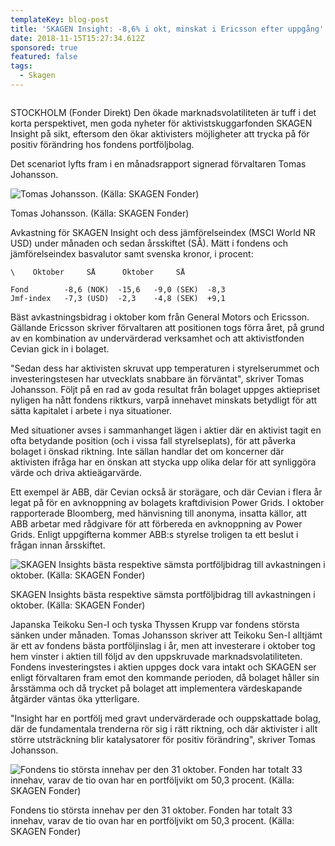 ```yaml
---
templateKey: blog-post
title: 'SKAGEN Insight: -8,6% i okt, minskat i Ericsson efter uppgång'
date: 2018-11-15T15:27:34.612Z
sponsored: true
featured: false
tags:
  - Skagen
---
```

![]()

STOCKHOLM (Fonder Direkt) Den ökade marknadsvolatiliteten är tuff i det korta perspektivet, men goda nyheter för aktivistskuggarfonden SKAGEN Insight på sikt, eftersom den ökar aktivisters möjligheter att trycka på för positiv förändring hos fondens portföljbolag.

Det scenariot lyfts fram i en månadsrapport signerad förvaltaren Tomas Johansson.

![Tomas Johansson. (Källa: SKAGEN Fonder)](/img/72.png)

<span class="image-caption">Tomas Johansson. (Källa: SKAGEN Fonder)</span>

Avkastning för SKAGEN Insight och dess jämförelseindex (MSCI World NR USD) under månaden och sedan årsskiftet (SÅ). Mätt i fondens och jämförelseindex basvalutor samt svenska kronor, i procent:

```
\    Oktober     SÅ      Oktober     SÅ                 

Fond        -8,6 (NOK)  -15,6   -9,0 (SEK)  -8,3               
Jmf-index   -7,3 (USD)  -2,3    -4,8 (SEK)  +9,1               
```

Bäst avkastningsbidrag i oktober kom från General Motors och Ericsson. Gällande Ericsson skriver förvaltaren att positionen togs förra året, på grund av en kombination av undervärderad verksamhet och att aktivistfonden Cevian gick in i bolaget.

"Sedan dess har aktivisten skruvat upp temperaturen i styrelserummet och investeringstesen har utvecklats snabbare än förväntat", skriver Tomas Johansson. Följt på en rad av goda resultat från bolaget uppges aktiepriset nyligen ha nått fondens riktkurs, varpå innehavet minskats betydligt för att sätta kapitalet i arbete i nya situationer.

Med situationer avses i sammanhanget lägen i aktier där en aktivist tagit en ofta betydande position (och i vissa fall styrelseplats), för att påverka bolaget i önskad riktning. Inte sällan handlar det om koncerner där aktivisten ifråga har en önskan att stycka upp olika delar för att synliggöra värde och driva aktieägarvärde.

Ett exempel är ABB, där Cevian också är storägare, och där Cevian i flera år legat på för en avknoppning av bolagets kraftdivision Power Grids. I oktober rapporterade Bloomberg, med hänvisning till anonyma, insatta källor, att ABB arbetar med rådgivare för att förbereda en avknoppning av Power Grids. Enligt uppgifterna kommer ABB:s styrelse troligen ta ett beslut i frågan innan årsskiftet.

![SKAGEN Insights bästa respektive sämsta portföljbidrag till avkastningen i oktober. (Källa: SKAGEN Fonder)](/img/73.png)

<span class="image-caption">SKAGEN Insights bästa respektive sämsta portföljbidrag till avkastningen i oktober. (Källa: SKAGEN Fonder)</span>

Japanska Teikoku Sen-I och tyska Thyssen Krupp var fondens största sänken under månaden. Tomas Johansson skriver att Teikoku Sen-I alltjämt är ett av fondens bästa portföljinslag i år, men att investerare i oktober tog hem vinster i aktien till följd av den uppskruvade marknadsvolatiliteten. Fondens investeringstes i aktien uppges dock vara intakt och SKAGEN ser enligt förvaltaren fram emot den kommande perioden, då bolaget håller sin årsstämma och då trycket på bolaget att implementera värdeskapande åtgärder väntas öka ytterligare.

"Insight har en portfölj med gravt undervärderade och ouppskattade bolag, där de fundamentala trenderna rör sig i rätt riktning, och där aktivister i allt större utsträckning blir katalysatorer för positiv förändring", skriver Tomas Johansson.

![Fondens tio största innehav per den 31 oktober. Fonden har totalt 33 innehav, varav de tio ovan har en portföljvikt om 50,3 procent. (Källa: SKAGEN Fonder)](/img/74.png)

<span class="image-caption">Fondens tio största innehav per den 31 oktober. Fonden har totalt 33 innehav, varav de tio ovan har en portföljvikt om 50,3 procent. (Källa: SKAGEN Fonder)</span>
